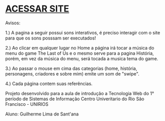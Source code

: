 # [ACESSAR SITE](https://guilhermesttt.github.io/The-Last-of-Us/)

Avisos:

1.) A pagina a seguir possui sons interativos, é preciso interagir com o site para que os sons posssam ser executados!

2.) Ao clicar em qualquer lugar no Home a página irá tocar a música do menu do game The Last of Us e
o mesmo serve para a pagina História, porém, em vez da música do menu, será tocada a musica tema do game.

3.) Ao passar o mouse em cima das categorias (home, história, personagens, criadores e sobre mim) emite um som de "swipe".

4.) Cada página contem suas referências.

Projeto desenvolvido para a aula de introdução a Tecnologia Web do 1° período de Sistemas de Informação 
Centro Univeritario do Rio São Francisco - UNIRIOS

Aluno: Guilherme Lima de Sant'ana
